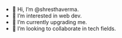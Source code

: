 - 👋 Hi, I’m @shresthaverma.
- 👀 I’m interested in web dev.
- 🌱 I’m currently upgrading me.
- 💞️ I’m looking to collaborate in tech fields.

